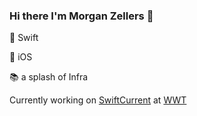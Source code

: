 ### Hi there I'm Morgan Zellers 👋

🧡 Swift

📱 iOS

📚 a splash of Infra

Currently working on [SwiftCurrent](https://github.com/wwt/SwiftCurrent) at [WWT](https://www.wwt.com/about/careers)

<!--
**morganzellers/morganzellers** is a ✨ _special_ ✨ repository because its `README.md` (this file) appears on your GitHub profile.

Here are some ideas to get you started:

- 🔭 I’m currently working on ...
- 🌱 I’m currently learning ...
- 👯 I’m looking to collaborate on ...
- 🤔 I’m looking for help with ...
- 💬 Ask me about ...
- 📫 How to reach me: ...
- 😄 Pronouns: ...
- ⚡ Fun fact: ...
-->
